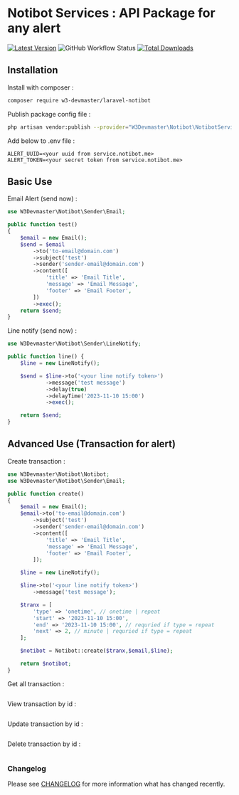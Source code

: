# Notibot Services : API Package for any alert

[![Latest Version](https://img.shields.io/github/release/w3-devmaster/laravel-notibot.svg?style=flat-square)](https://github.com/w3-devmaster/laravel-notibot/releases)
![GitHub Workflow Status](https://img.shields.io/github/actions/workflow/status/w3-devmaster/laravel-notibot/run-tests.yml?branch=master&style=flat-square&label=tests)
[![Total Downloads](https://img.shields.io/packagist/dt/w3-devmaster/laravel-notibot.svg?style=flat-square)](https://packagist.org/packages/w3-devmaster/laravel-notibot)

## Installation

Install with composer : 

```bash
composer require w3-devmaster/laravel-notibot
```
Publish package config file :

```bash
php artisan vendor:publish --provider="W3Devmaster\Notibot\NotibotServiceProvider"
```

Add below to .env file : 

```env
ALERT_UUID=<your uuid from service.notibot.me>
ALERT_TOKEN=<your secret token from service.notibot.me>
```

## Basic Use

Email Alert (send now) :

```php
use W3Devmaster\Notibot\Sender\Email;

public function test()
{
    $email = new Email();
    $send = $email
        ->to('to-email@domain.com')
        ->subject('test')
        ->sender('sender-email@domain.com')
        ->content([
            'title' => 'Email Title',
            'message' => 'Email Message',
            'footer' => 'Email Footer',
        ])
        ->exec();
    return $send;
}
```

Line notify (send now) :

```php
use W3Devmaster\Notibot\Sender\LineNotify;

public function line() {
    $line = new LineNotify();

    $send = $line->to('<your line notify token>')
            ->message('test message')
            ->delay(true)
            ->delayTime('2023-11-10 15:00')
            ->exec();

    return $send;
}
```

## Advanced Use (Transaction for alert)

Create transaction :

```php
use W3Devmaster\Notibot\Notibot;
use W3Devmaster\Notibot\Sender\Email;

public function create()
{
    $email = new Email();
    $email->to('to-email@domain.com')
        ->subject('test')
        ->sender('sender-email@domain.com')
        ->content([
            'title' => 'Email Title',
            'message' => 'Email Message',
            'footer' => 'Email Footer',
        ]);

    $line = new LineNotify();

    $line->to('<your line notify token>')
        ->message('test message');

    $tranx = [
        'type' => 'onetime', // onetime | repeat
        'start' => '2023-11-10 15:00',
        'end' => '2023-11-10 15:00', // requried if type = repeat
        'next' => 2, // minute | requried if type = repeat
    ];

    $notibot = Notibot::create($tranx,$email,$line);

    return $notibot;
}
```

Get all transaction :

```php

```

View transaction by id :

```php

```

Update transaction by id :

```php

```

Delete transaction by id :

```php

```

### Changelog

Please see [CHANGELOG](CHANGELOG.md) for more information what has changed recently.
